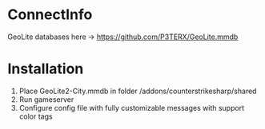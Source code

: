 # ConnectInfo

GeoLite databases here -> https://github.com/P3TERX/GeoLite.mmdb

# Installation

1) Place GeoLite2-City.mmdb in folder /addons/counterstrikesharp/shared
2) Run gameserver
3) Configure config file with fully customizable messages with support color tags
